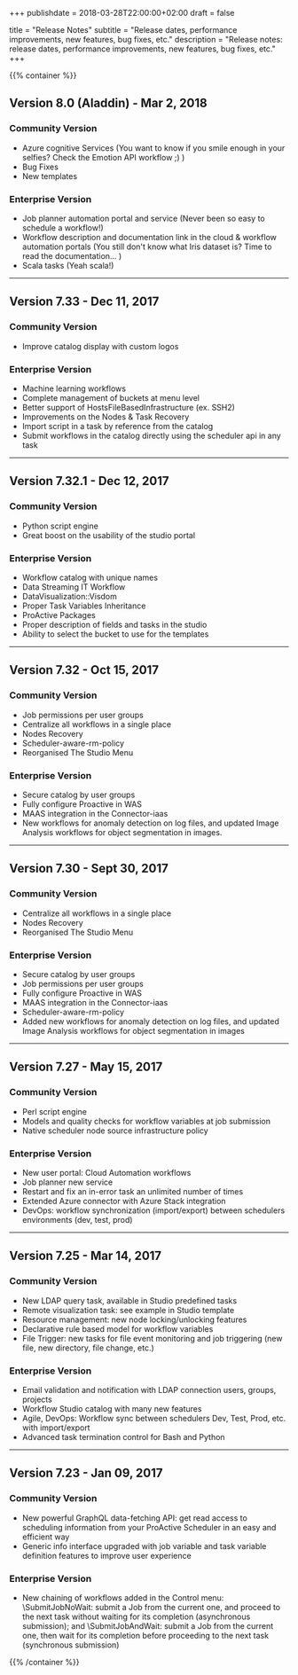 +++
publishdate = 2018-03-28T22:00:00+02:00
draft = false

title = "Release Notes"
subtitle = "Release dates, performance improvements, new features, bug fixes, etc."
description = "Release notes: release dates, performance improvements, new features, bug fixes, etc."
+++

{{% container %}}

## Version 8.0 (Aladdin) - Mar 2, 2018

### Community Version

- Azure cognitive Services (You want to know if you smile enough in your selfies? Check the Emotion API workflow ;) )
- Bug Fixes
- New templates

### Enterprise Version

- Job planner automation portal and service (Never been so easy to schedule a workflow!)
- Workflow description and documentation link in the cloud & workflow automation portals (You still don't know what Iris dataset is? Time to read the documentation... )
- Scala tasks (Yeah scala!)

___

## Version 7.33 - Dec 11, 2017

### Community Version

- Improve catalog display with custom logos

### Enterprise Version

- Machine learning workflows
- Complete management of buckets at menu level
- Better support of HostsFileBasedInfrastructure (ex. SSH2)
- Improvements on the Nodes & Task Recovery
- Import script in a task by reference from the catalog
- Submit workflows in the catalog directly using the scheduler api in any task

___

## Version 7.32.1 - Dec 12, 2017

### Community Version

- Python script engine
- Great boost on the usability of the studio portal

### Enterprise Version

- Workflow catalog with unique names
- Data Streaming IT Workflow
- DataVisualization::Visdom
- Proper Task Variables Inheritance
- ProActive Packages
- Proper description of fields and tasks in the studio
- Ability to select the bucket to use for the templates

___

## Version 7.32 - Oct 15, 2017

### Community Version

- Job permissions per user groups
- Centralize all workflows in a single place
- Nodes Recovery
- Scheduler-aware-rm-policy
- Reorganised The Studio Menu

### Enterprise Version

- Secure catalog by user groups
- Fully configure Proactive in WAS
- MAAS integration in the Connector-iaas
- New workflows for anomaly detection on log files, and updated Image Analysis workflows for object segmentation in images.

___

## Version 7.30 - Sept 30, 2017

### Community Version

- Centralize all workflows in a single place
- Nodes Recovery
- Reorganised The Studio Menu

### Enterprise Version

- Secure catalog by user groups
- Job permissions per user groups
- Fully configure Proactive in WAS
- MAAS integration in the Connector-iaas
- Scheduler-aware-rm-policy
- Added new workflows for anomaly detection on log files, and updated Image Analysis workflows for object segmentation in images

___

## Version 7.27 - May 15, 2017

### Community Version

- Perl script engine
- Models and quality checks for workflow variables at job submission
- Native scheduler node source infrastructure policy

### Enterprise Version

- New user portal: Cloud Automation workflows
- Job planner new service
- Restart and fix an in-error task an unlimited number of times
- Extended Azure connector with Azure Stack integration
- DevOps: workflow synchronization (import/export) between schedulers environments (dev, test, prod)

___

## Version 7.25 - Mar 14, 2017

### Community Version
- New LDAP query task, available in Studio predefined tasks
- Remote visualization task: see example in Studio template
- Resource management: new node locking/unlocking features
- Declarative rule based model for workflow variables
- File Trigger: new tasks for file event monitoring and job triggering (new file, new directory, file change, etc.)

### Enterprise Version

- Email validation and notification with LDAP connection users, groups, projects
- Workflow Studio catalog with many new features
- Agile, DevOps: Workflow sync between schedulers Dev, Test, Prod, etc. with import/export
- Advanced task termination control for Bash and Python

___

## Version 7.23 - Jan 09, 2017

### Community Version

- New powerful GraphQL data-fetching API: get read access to scheduling information from your ProActive Scheduler in an easy and efficient way
- Generic info interface upgraded with job variable and task variable definition features to improve user experience

### Enterprise Version

- New chaining of workflows added in the Control menu: \SubmitJobNoWait\: submit a Job from the current one, and proceed to the next task without waiting for its completion (asynchronous submission); and \SubmitJobAndWait\: submit a Job from the current one, then wait for its completion before proceeding to the next task (synchronous submission)

{{% /container %}}
